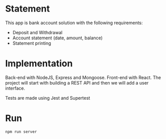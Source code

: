 # Statement

This app is bank account solution with the following requirements:

-   Deposit and Withdrawal
-   Account statement (date, amount, balance)
-   Statement printing

# Implementation

Back-end with NodeJS, Express and Mongoose. Front-end with React.
The project will start with building a REST API and then we will add a user interface.

Tests are made using Jest and Supertest

# Run

`npm run server`
